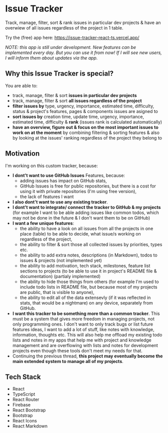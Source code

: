 # Issue Tracker

Track, manage, filter, sort & rank issues in particular dev projects & have an overwiew of all issues regardless of the project in 1 table.

Try the (free) app here: https://issue-tracker-react-ts.vercel.app/

*NOTE: this app is still under development. New features can be implemented every day. But you can use it from now! If I will see new users, I will inform them about updates via the app.*

## Why this Issue Tracker is special?

You are able to:

- track, manage, filter & sort **issues in particular dev projects**
- track, manage, filter & sort **all issues regardless of the project**
- **filter issues by** type, urgency, importance, estimated time, difficulty, status & project's features, pages & components issues are asigned to
- **sort issues by** creation time, update time, urgency, importance, estimated time, difficulty & **rank** (issues rank is calculated automatically)
- **have an overview, figure out & focus on the most important issues to work on at the moment** by combining filtering & sorting features & also by looking at the issues' ranking regardless of the project they belong to

## Motivation

I'm working on this custom tracker, because:

- **I dont't want to use GitHub Issues** Features, because:
  - adding issues has impact on GitHub stats,
  - GitHub Issues is free for public repositories, but there is a cost for using it with private repositories (I'm using free version),
  - the lack of features I want
- **I also dont't want to use any existing tracker**.
- **I dont't want to integrate/ connect the tracker to GitHub & my projects** (for example I want to be able adding issues like common todos, which may not be done in the future & I don't want them to be on GitHub)
- **I want a few unique features**:
  - the ability to have a look on all issues from all the projects in one place (table) to be able to decide, what issue/s working on regardless of the project,
  - the ability to filter & sort those all collected issues by priorities, types etc.
  - the ability to add extra notes, descriptions (in Markdown), todos to issues & projects (not implemented yet)
  - the ability to add motivation, tech stack, milestones, feature list sections to projects (to be able to use it in project's README file & documentation) (partialy implemented)
  - the ability to hide those things from others (for example I'm used to include todo lists in README file, but because most of my projects are public, that is visible to anyone),
  - the ability to edit all of the data extensevly (if it was reflected in stats, that would be a nightmare) on any device, separately from GitHub.
- **I want this tracker to be something more than a common tracker**. This must be a system that gives more freedom in managing projects, not only programming ones. I don't want to only track bugs or list future features ideas, I want to add a lot of stuff, like notes with knowledge, information, thoughts etc. This will also help me offload my existing todo lists and notes in my apps that help me with project and knowledge management and are overflowing with lists and notes for development projects even though these tools don't meet my needs for that.
- Continuing the previous thread, **this project may eventually become the main extended system to manage all of my projects**.

## Tech Stack

- React
- TypeScript
- React Router
- Firebase
- React Bootstrap
- Bootstrap
- React Icons
- React Markdown